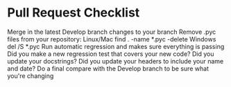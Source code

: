 # Pull Request Checklist
Merge in the latest Develop branch changes to your branch
Remove .pyc files from your repository:
Linux/Mac
find . -name *.pyc -delete
Windows
del /S *.pyc
Run automatic regression and makes sure everything is passing
Did you make a new regression test that covers your new code?
Did you update your docstrings?
Did you update your headers to include your name and date?
Do a final compare with the Develop branch to be sure what you're changing
